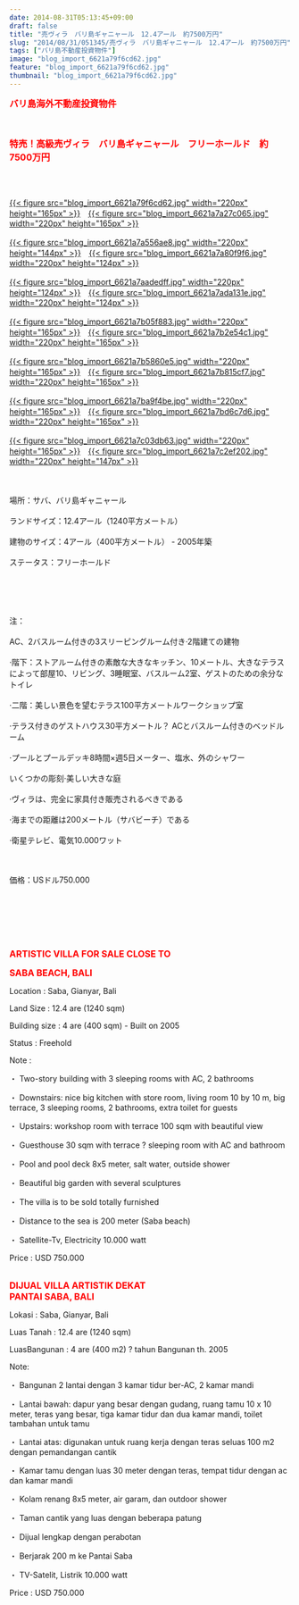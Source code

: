 ```yaml
---
date: 2014-08-31T05:13:45+09:00
draft: false
title: "売ヴィラ　バリ島ギャニャール　12.4アール　約7500万円"
slug: "2014/08/31/051345/売ヴィラ　バリ島ギャニャール　12.4アール　約7500万円"
tags: ["バリ島不動産投資物件"]
image: "blog_import_6621a79f6cd62.jpg"
feature: "blog_import_6621a79f6cd62.jpg"
thumbnail: "blog_import_6621a79f6cd62.jpg"
---
```

<p><font color="#ff0000" size="3"><strong>バリ島海外不動産投資物件</strong></font></p><p><font color="#ff0000" size="3"><strong><br/></strong></font></p><p><font color="#ff0000" size="3"><strong>特売！高級売ヴィラ　バリ島ギャニャール　フリーホールド　約7500万円</strong></font></p><br/><p> <br/><a href="blog_import_6621a7a0bdca0.jpg">{{< figure src="blog_import_6621a79f6cd62.jpg" width="220px" height="165px" >}}</a>　<a href="blog_import_6621a7a3b55a9.jpg">{{< figure src="blog_import_6621a7a27c065.jpg" width="220px" height="165px" >}}</a><br/><br/><a href="blog_import_6621a7a68e44c.jpg">{{< figure src="blog_import_6621a7a556ae8.jpg" width="220px" height="144px" >}}</a>　<a href="blog_import_6621a7a9407c5.jpg">{{< figure src="blog_import_6621a7a80f9f6.jpg" width="220px" height="124px" >}}</a><br/><br/><a href="blog_import_6621a7ac56007.jpg">{{< figure src="blog_import_6621a7aadedff.jpg" width="220px" height="124px" >}}</a>　<a href="blog_import_6621a7af028b0.jpg">{{< figure src="blog_import_6621a7ada131e.jpg" width="220px" height="124px" >}}</a><br/><br/><a href="blog_import_6621a7b198d2c.jpg">{{< figure src="blog_import_6621a7b05f883.jpg" width="220px" height="165px" >}}</a>　<a href="blog_import_6621a7b435685.jpg">{{< figure src="blog_import_6621a7b2e54c1.jpg" width="220px" height="165px" >}}</a><br/><br/><a href="blog_import_6621a7b6c10aa.jpg">{{< figure src="blog_import_6621a7b5860e5.jpg" width="220px" height="165px" >}}</a>　<a href="blog_import_6621a7b9499ff.jpg">{{< figure src="blog_import_6621a7b815cf7.jpg" width="220px" height="165px" >}}</a><br/><br/><a href="blog_import_6621a7bbda72b.jpg">{{< figure src="blog_import_6621a7ba9f4be.jpg" width="220px" height="165px" >}}</a>　<a href="blog_import_6621a7bea7c1c.jpg">{{< figure src="blog_import_6621a7bd6c7d6.jpg" width="220px" height="165px" >}}</a><br/><br/><a href="blog_import_6621a7c17782f.jpg">{{< figure src="blog_import_6621a7c03db63.jpg" width="220px" height="165px" >}}</a>　<a href="blog_import_6621a7c42f04a.jpg">{{< figure src="blog_import_6621a7c2ef202.jpg" width="220px" height="147px" >}}</a><br/><br/><br/><br/><span>場所：</span><span>サバ</span><span>、</span><span>バリ島ギャニャール</span> <br/><br/><span>ランドサイズ</span><span>：</span><span>12.4アール</span><span>（</span><span>1240</span><span>平方メートル</span><span>）</span> <br/><br/><span>建物の</span><span>サイズ：4アール</span><span>（</span><span>400</span><span>平方メートル</span><span>）</span><span> - </span><span>2005年</span><span>築</span> <br/><br/><span>ステータス：</span><span>フリーホールド</span> <br/><br/> <br/><br/> <br/><br/><span>注：</span> <br/><br/><span>AC、</span><span>2</span><span>バスルーム付きの</span><span>3</span><span>スリーピング</span><span>ルーム</span><span>付き</span><span>·2</span><span>階建ての建物</span> <br/><br/><span>·</span><span>階下</span><span>：</span><span>ストア</span><span>ルーム付きの</span><span>素敵な大きな</span><span>キッチン</span><span>、</span><span>10メートル</span><span>、</span><span>大きなテラス</span><span>によって</span><span>部屋</span><span>10</span><span>、リビング</span><span>、</span><span>3</span><span>睡眠</span><span>室、</span><span>バスルーム2室</span><span>、ゲストのための</span><span>余分な</span><span>トイレ</span> <br/><br/><span>·</span><span>二階</span><span>：</span><span>美しい景色</span><span>を望むテラス</span><span>100</span><span>平方メートル</span><span>ワークショップ</span><span>室</span> <br/><br/><span>·</span><span>テラス付きの</span><span>ゲストハウス</span><span>30</span><span>平方メートル</span><span>？</span> <span class="hps">ACと</span><span>バスルーム付きの</span><span>ベッドルーム</span> <br/><br/><span>·</span><span>プールと</span><span>プールデッキ</span><span>8時間×週5日</span><span>メーター、</span><span>塩水</span><span>、</span><span>外の</span><span>シャワー</span> <br/><br/><span>いくつかの</span><span>彫刻</span><span>·</span><span>美しい</span><span>大きな</span><span>庭</span> <br/><br/><span>·</span><span>ヴィラは、</span><span>完全に</span><span>家具付き</span><span>販売さ</span><span>れるべきである</span> <br/><br/><span>·</span><span>海</span><span>までの距離</span><span>は</span><span>200メートル</span><span>（</span><span>サバ</span><span>ビーチ</span><span>）</span><span>である</span> <br/><br/><span>·</span><span>衛星</span><span>テレビ、</span><span>電気</span><span>10.000ワット</span> <br/><br/> <br/><br/><span>価格：</span><span>USドル</span><span>750.000</span> <br/><br/>                  <br/></p><br/><br/><br/><p><strong><font color="#ff0000" size="3">ARTISTIC VILLA FOR SALE CLOSE TO </font></strong></p><p><strong><font color="#ff0000" size="3">SABA BEACH, BALI</font></strong></p><p> </p><p>Location                : Saba, Gianyar, Bali</p><p>Land Size               : 12.4 are (1240 sqm)</p><p>Building size          : 4 are (400 sqm)  - Built on 2005</p><p>Status                     : Freehold</p><p> </p><p> </p><p>Note                       : </p><p>・         Two-story building with 3 sleeping rooms with AC, 2 bathrooms</p><p>・         Downstairs: nice big kitchen with store room, living room 10 by 10 m, big terrace, 3 sleeping rooms, 2 bathrooms, extra toilet for guests</p><p>・         Upstairs: workshop room with terrace 100 sqm with beautiful view</p><p>・         Guesthouse 30 sqm with terrace ? sleeping room with AC and bathroom</p><p>・         Pool and pool deck 8x5 meter, salt water, outside shower</p><p>・         Beautiful big garden with several sculptures</p><p>・         The villa is to be sold totally furnished</p><p>・         Distance to the sea is 200 meter (Saba beach)</p><p>・         Satellite-Tv, Electricity 10.000 watt</p><p> </p><p>Price                      : USD 750.000 </p><p>                  </p><p> </p><p><br/><font color="#ff0000" size="3"><strong>DIJUAL VILLA ARTISTIK DEKAT <br/>PANTAI  SABA, BALI</strong></font></p><p><font color="#ff0000" size="3"><strong> </strong></font></p><p> </p><p>Lokasi                    : Saba, Gianyar, Bali</p><p>Luas Tanah                        : 12.4 are (1240 sqm)</p><p>LuasBangunan       : 4 are (400 m2) ? tahun Bangunan th. 2005</p><p> </p><p>Note:</p><p>・         Bangunan 2 lantai dengan 3 kamar tidur ber-AC, 2 kamar mandi</p><p>・         Lantai bawah: dapur yang besar dengan gudang, ruang tamu 10 x 10 meter, teras yang besar, tiga kamar tidur dan dua kamar mandi, toilet tambahan untuk tamu</p><p>・         Lantai atas: digunakan untuk ruang kerja dengan teras seluas 100 m2 dengan pemandangan cantik</p><p>・         Kamar tamu dengan luas 30 meter dengan teras, tempat tidur dengan ac dan kamar mandi</p><p>・         Kolam renang 8x5 meter, air garam, dan outdoor shower</p><p>・         Taman cantik yang luas dengan beberapa patung</p><p>・         Dijual lengkap dengan perabotan</p><p>・         Berjarak 200 m ke Pantai Saba</p><p>・         TV-Satelit, Listrik 10.000 watt</p><p> </p><p>Price                            : USD 750.000</p><br/><br/>

